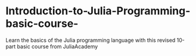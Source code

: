 # Introduction-to-Julia-Programming-basic-course-

Learn the basics of the Julia programming language with this revised 10-part basic course from JuliaAcademy

